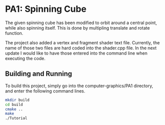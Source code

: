 # PA1: Spinning Cube

The given spinning cube has been modified to orbit around a central point, while also spinning itself. This is done by multipling translate and rotate function.

The project also added a vertex and fragment shader text file. Currently, the name of those two files are hard coded into the shader.cpp file. In the next update I would like to have those entered into the command line when executing the code.



## Building and Running
To build this project, simply go into the computer-graphics/PA1 directory, and enter the following command lines.

```bash
mkdir build
cd build
cmake ..
make
./Tutorial
```

